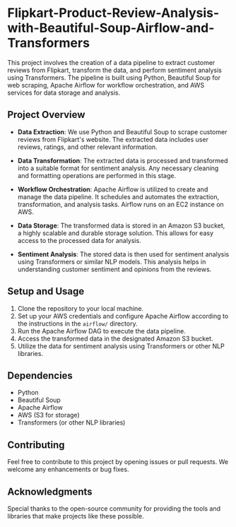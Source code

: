 # Flipkart-Product-Review-Analysis-with-Beautiful-Soup-Airflow-and-Transformers

This project involves the creation of a data pipeline to extract customer reviews from Flipkart, transform the data, and perform sentiment analysis using Transformers. The pipeline is built using Python, Beautiful Soup for web scraping, Apache Airflow for workflow orchestration, and AWS services for data storage and analysis.

## Project Overview

- **Data Extraction**: We use Python and Beautiful Soup to scrape customer reviews from Flipkart's website. The extracted data includes user reviews, ratings, and other relevant information.

- **Data Transformation**: The extracted data is processed and transformed into a suitable format for sentiment analysis. Any necessary cleaning and formatting operations are performed in this stage.

- **Workflow Orchestration**: Apache Airflow is utilized to create and manage the data pipeline. It schedules and automates the extraction, transformation, and analysis tasks. Airflow runs on an EC2 instance on AWS.

- **Data Storage**: The transformed data is stored in an Amazon S3 bucket, a highly scalable and durable storage solution. This allows for easy access to the processed data for analysis.

- **Sentiment Analysis**: The stored data is then used for sentiment analysis using Transformers or similar NLP models. This analysis helps in understanding customer sentiment and opinions from the reviews.
## Setup and Usage

1. Clone the repository to your local machine.
2. Set up your AWS credentials and configure Apache Airflow according to the instructions in the `airflow/` directory.
3. Run the Apache Airflow DAG to execute the data pipeline.
4. Access the transformed data in the designated Amazon S3 bucket.
5. Utilize the data for sentiment analysis using Transformers or other NLP libraries.

## Dependencies

- Python
- Beautiful Soup
- Apache Airflow
- AWS (S3 for storage)
- Transformers (or other NLP libraries)

## Contributing

Feel free to contribute to this project by opening issues or pull requests. We welcome any enhancements or bug fixes.


## Acknowledgments

Special thanks to the open-source community for providing the tools and libraries that make projects like these possible.

